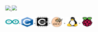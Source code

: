 <div style="display: inline_block"><br>  
  <a href="https://github.com/silenceshhh">
  <img height="163em" src="https://github-readme-stats.vercel.app/api?username=silenceshhh&show_icons=true&theme=dark&include_all_commits=true&count_private=true"/>
  <img height="163em" src="https://github-readme-stats.vercel.app/api/top-langs/?username=silenceshhh&layout=compact&langs_count=7&theme=dark"/>
</div>
  
<div style="display: inline_block"><br>
  <img align="center" alt="arduino" height="32" width="43" src="https://raw.githubusercontent.com/devicons/devicon/master/icons/arduino/arduino-original.svg">
  <img align="center" alt="c" height="32" width="43" src="https://raw.githubusercontent.com/devicons/devicon/master/icons/c/c-original.svg">
  <img align="center" alt="embeddedc" height="33" width="43" src="https://raw.githubusercontent.com/devicons/devicon/master/icons/embeddedc/embeddedc-original-wordmark.svg">
  <img align="center" alt="gcc" height="32" width="43" src="https://raw.githubusercontent.com/devicons/devicon/master/icons/gcc/gcc-original.svg">
  <img align="center" alt="linux" height="32" width="43" src="https://raw.githubusercontent.com/devicons/devicon/master/icons/linux/linux-original.svg">
  <img align="center" alt="raspberrypi" height="33" width="43" src="https://raw.githubusercontent.com/devicons/devicon/master/icons/raspberrypi/raspberrypi-original.svg">
  </div>
